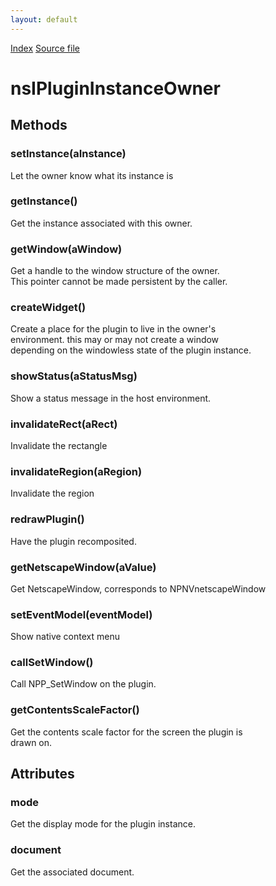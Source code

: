 ```yaml
---
layout: default
---
```

<div id='links'><a href="../index.html">Index</a>
<a href="http://dxr.mozilla.org/mozilla-central/source/dom/plugins/base/nsIPluginInstanceOwner.idl">Source file</a>
</div>

# nsIPluginInstanceOwner #

## Methods ##

### setInstance(aInstance) ###
  
Let the owner know what its instance is  
  

### getInstance() ###
  
Get the instance associated with this owner.  
  

### getWindow(aWindow) ###
  
Get a handle to the window structure of the owner.  
This pointer cannot be made persistent by the caller.  
  

### createWidget() ###
  
Create a place for the plugin to live in the owner's  
environment. this may or may not create a window  
depending on the windowless state of the plugin instance.  
  

### showStatus(aStatusMsg) ###
  
Show a status message in the host environment.  
  

### invalidateRect(aRect) ###
  
Invalidate the rectangle  
  

### invalidateRegion(aRegion) ###
  
Invalidate the region  
  

### redrawPlugin() ###
  
Have the plugin recomposited.  
  

### getNetscapeWindow(aValue) ###
  
Get NetscapeWindow, corresponds to NPNVnetscapeWindow  
  

### setEventModel(eventModel) ###
  
Show native context menu  
  

### callSetWindow() ###
  
Call NPP_SetWindow on the plugin.  
  

### getContentsScaleFactor() ###
  
Get the contents scale factor for the screen the plugin is  
drawn on.  
  

## Attributes ##

### mode ###
  
Get the display mode for the plugin instance.  
  

### document ###
  
Get the associated document.  
  
